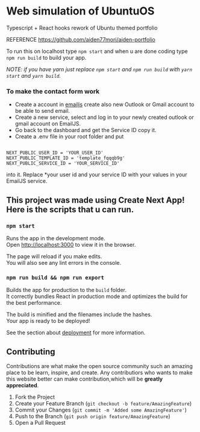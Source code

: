 # Web simulation of UbuntuOS

Typescript + React hooks rework of Ubuntu themed portfolio

REFERENCE https://github.com/aiden77mori/aiden-portfolio

To run this on localhost
type `npm start` and when u are done coding type `npm run build` to build your app.

_NOTE: if you have yarn just replace `npm start` and `npm run build` with `yarn start` and `yarn build`._

### To make the contact form work

- Create a account in [emailjs](https://www.emailjs.com/) create also new Outlook or Gmail account to be able
  to send email.
- Create a new service, select and log in to your newly created outlook or gmail account on EmailJS.
- Go back to the dashboard and get the Service ID copy it.
- Create a .env file in your root folder and put

```

NEXT_PUBLIC_USER_ID = 'YOUR_USER_ID'
NEXT_PUBLIC_TEMPLATE_ID = 'template_fqqqb9g'
NEXT_PUBLIC_SERVICE_ID = 'YOUR_SERVICE_ID'

```

into it. Replace \*your user id and your service ID with your values in your EmailJS service.

## This project was made using Create Next App! Here is the scripts that u can run.

### `npm start`

Runs the app in the development mode.\
Open [http://localhost:3000](http://localhost:3000) to view it in the browser.

The page will reload if you make edits.\
You will also see any lint errors in the console.

### `npm run build && npm run export`

Builds the app for production to the `build` folder.\
It correctly bundles React in production mode and optimizes the build for the best performance.

The build is minified and the filenames include the hashes.\
Your app is ready to be deployed!

See the section about [deployment](https://facebook.github.io/create-react-app/docs/deployment) for more information.

## Contributing

Contributions are what make the open source community such an amazing place to be learn, inspire, and create. Any contributiors who wants to make this website better can make contribution,which will be **greatly appreciated**.

1. Fork the Project
2. Create your Feature Branch (`git checkout -b feature/AmazingFeature`)
3. Commit your Changes (`git commit -m 'Added some AmazingFeature'`)
4. Push to the Branch (`git push origin feature/AmazingFeature`)
5. Open a Pull Request
